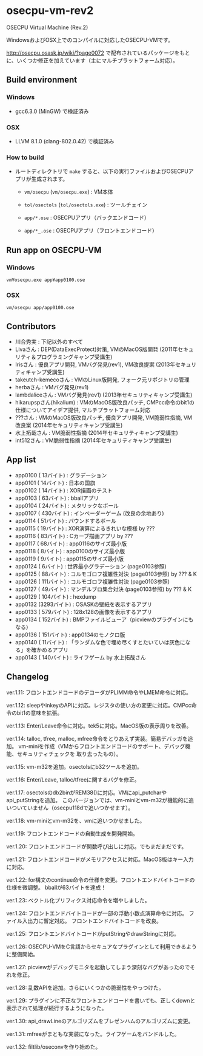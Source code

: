 # osecpu-vm-rev2
OSECPU Virtual Machine (Rev.2)

WindowsおよびOSX上でのコンパイルに対応したOSECPU-VMです。

http://osecpu.osask.jp/wiki/?page0072 で配布されているパッケージをもとに、いくつか修正を加えています（主にマルチプラットフォーム対応）。

## Build environment
### Windows
- gcc6.3.0 (MinGW) で検証済み

### OSX
- LLVM 8.1.0 (clang-802.0.42) で検証済み

### How to build

- ルートディレクトリで `make` すると、以下の実行ファイルおよびOSECPUアプリが生成されます。

  - `vm/osecpu` (`vm/osecpu.exe`) : VM本体

  - `tol/osectols` (`tol/osectols.exe`) : ツールチェイン

  - `app/*.ose` : OSECPUアプリ（バックエンドコード）

  - `app/*_.ose` : OSECPUアプリ（フロントエンドコード）
  
## Run app on OSECPU-VM
### Windows
```
vm¥osecpu.exe app¥app0100.ose
```
### OSX
```
vm/osecpu app/app0100.ose
```

## Contributors
- 川合秀実 : 下記以外のすべて
- Livaさん : DEP(DataExecProtect)対策, VMのMacOS版開発 (2011年セキュリティ＆プログラミングキャンプ受講生)
- Irisさん : 優良アプリ開発, VMバグ発見(rev1), VM改良提案 (2013年セキュリティキャンプ受講生)
- takeutch-kemecoさん : VMのLinux版開発, フォーク元リポジトリの管理
- herbaさん : VMバグ発見(rev1)
- lambdaliceさん : VMバグ発見(rev1) (2013年セキュリティキャンプ受講生)
- hikarupspさん(hikalium) : VMのMacOS版改良パッチ, CMPcc命令のbit1の仕様についてアイデア提供, マルチプラットフォーム対応
- ???さん : VMのMacOS版改良パッチ, 優良アプリ開発, VM脆弱性指摘, VM改良案 (2014年セキュリティキャンプ受講生)
- 水上拓哉さん : VM脆弱性指摘 (2014年セキュリティキャンプ受講生)
- int512さん : VM脆弱性指摘 (2014年セキュリティキャンプ受講生)

## App list
-  app0100 (  13バイト) : グラデーション
-  app0101 (  14バイト) : 日本の国旗
-  app0102 (  14バイト) : XOR描画のテスト
-  app0103 (  63バイト) : bballアプリ
-  app0104 (  24バイト) : メタリックなボール
-  app0107 ( 430バイト) : インベーダーゲーム (改良の余地あり)
-  app0114 (  51バイト) : バウンドするボール
-  app0115 (  19バイト) : XOR演算によるきれいな模様 by ???
-  app0116 (  83バイト) : Cカーブ描画アプリ by ???
-  app0117 (  68バイト) : app0116のサイズ最小版
-  app0118 (   8バイト) : app0100のサイズ最小版
-  app0119 (   9バイト) : app0115のサイズ最小版
-  app0124 (   6バイト) : 世界最小グラデーション (page0103参照)
-  app0125 (  88バイト) : コルモゴロフ複雑性対決 (page0103参照) by ??? & K
-  app0126 ( 111バイト) : コルモゴロフ複雑性対決 (page0103参照)
-  app0127 (  49バイト) : マンデルブロ集合対決 (page0103参照) by ??? & K
-  app0129 ( 104バイト) : hexdump
-  app0132 (3293バイト) : OSASKの壁紙を表示するアプリ
-  app0133 ( 579バイト) : 128x128の画像を表示するアプリ
-  app0134 ( 152バイト) : BMPファイルビューア（picviewのプラグインにもなる）
-  app0136 ( 151バイト) : app0134のモノクロ版
-  app0140 (  11バイト) : 「ランダムな色で埋め尽くすとたいていは灰色になる」を確かめるアプリ
-  app0143 ( 140バイト) : ライフゲーム by 水上拓哉さん

## Changelog
ver.1.11:
  フロントエンドコードのデコーダがPLIMM命令やLMEM命令に対応。

ver.1.12:
  sleepやinkeyのAPIに対応。レジスタの使い方の変更に対応。CMPcc命令のbit1の意味を拡張。

ver.1.13:
  Enter/Leave命令に対応。tek5に対応。MacOS版の表示周りを改善。

ver.1.14:
  talloc, tfree, malloc, mfree命令をとりあえず実装。簡易デバッガを追加。
  vm-miniを作成（VMからフロントエンドコードのサポート、デバッグ機能、セキュリティチェックを
    取り去ったもの）。

ver.1.15:
  vm-m32を追加。osectolsにb32ツールを追加。

ver.1.16:
  Enter/Leave, talloc/tfreeに関するバグを修正。

ver.1.17:
  osectolsのdb2binがREM38()に対応。VMにapi_putcharやapi_putStringを追加。
  このバージョンでは、vm-miniとvm-m32が機能的に追いついていません（osecpu118dで追いつかせます）。

ver.1.18:
  vm-miniとvm-m32を、vmに追いつかせました。

ver.1.19:
  フロントエンドコードの自動生成を開発開始。

ver.1.20:
  フロントエンドコードが関数呼び出しに対応。でもまだまだです。

ver.1.21:
  フロントエンドコードがメモリアクセスに対応。MacOS版はキー入力に対応。

ver.1.22:
  for構文のcontinue命令の仕様を変更。フロントエンドバイトコードの仕様を微調整。
  bballが63バイトを達成！

ver.1.23:
  ベクトル化プリフィクス対応命令を増やしました。

ver.1.24:
  フロントエンドバイトコードが一部の浮動小数点演算命令に対応。
  ファイル入出力に暫定対応。
  フロントエンドバイトコードを改良。

ver.1.25:
  フロントエンドバイトコードがputStringやdrawStringに対応。

ver.1.26:
  OSECPU-VMをC言語からセキュアなプラグインとして利用できるように整備開始。

ver.1.27:
  picviewがデバッグモニタを起動してしまう深刻なバグがあったのでそれを修正。

ver.1.28:
  乱数APIを追加。さらにいくつかの脆弱性をやっつけた。

ver.1.29:
  プラグインに不正なフロントエンドコードを書いても、正しくdownと表示されて処理が続行するようになった。

ver.1.30:
  api_drawLineのアルゴリズムをブレゼンハムのアルゴリズムに変更。

ver.1.31:
  mfreeがまともな実装になった。ライフゲームをバンドルした。

ver.1.32:
  filtlib/oseconvを作り始めた。

